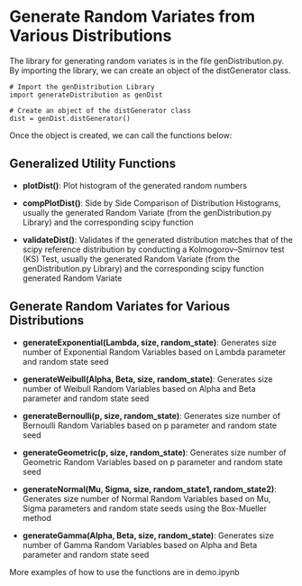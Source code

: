 # Generate Random Variates from Various Distributions


The library for generating random variates is in the file genDistribution.py. By importing the library, we can create an object of the distGenerator class.  

```
# Import the genDistribution Library
import generateDistribution as genDist

# Create an object of the distGenerator class
dist = genDist.distGenerator()
```

Once the object is created, we can call the functions below:

## Generalized Utility Functions

* **plotDist()**: Plot histogram of the generated random numbers

* **compPlotDist()**: Side by Side Comparison of Distribution Histograms, usually the generated Random Variate (from the genDistribution.py Library) and the corresponding scipy function

* **validateDist()**: Validates if the generated distribution matches that of the scipy reference distribution by conducting a Kolmogorov–Smirnov test (KS) Test,   usually the generated Random Variate (from the genDistribution.py Library) and the corresponding scipy function generated Random Variate

## Generate Random Variates for Various Distributions
* **generateExponential(Lambda, size, random_state)**: Generates size number of Exponential Random Variables based on Lambda parameter and random state seed

* **generateWeibull(Alpha, Beta, size, random_state)**: Generates size number of Weibull Random Variables based on Alpha and Beta parameter and random state seed

* **generateBernoulli(p, size, random_state)**: Generates size number of Bernoulli Random Variables based on p parameter and random state seed

* **generateGeometric(p, size, random_state)**: Generates size number of Geometric Random Variables based on p parameter and random state seed

* **generateNormal(Mu, Sigma, size, random_state1, random_state2)**: Generates size number of Normal Random Variables based on Mu, Sigma parameters and random state seeds using the Box-Mueller method

* **generateGamma(Alpha, Beta, size, random_state)**: Generates size number of Gamma Random Variables based on Alpha and Beta parameter and random state seed

More examples of how to use the functions are in demo.ipynb
